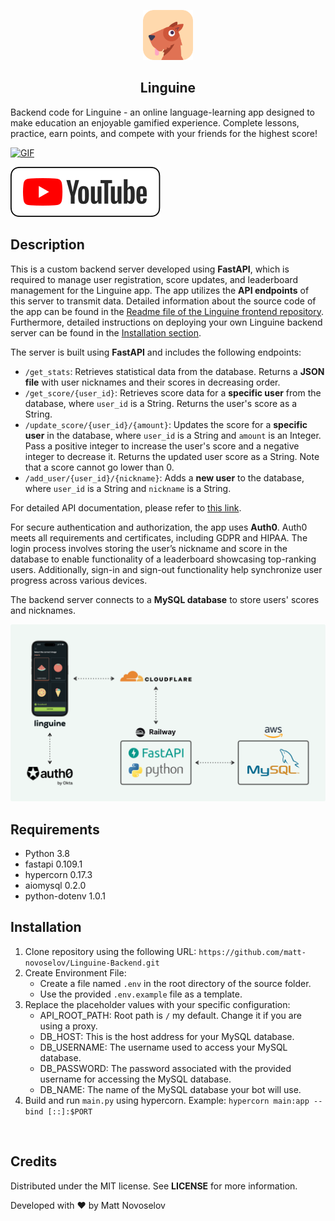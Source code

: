 <p align="center">
  <img src="https://github.com/matt-novoselov/Linguine-Backend/blob/b9a6f794c6286ffa10ee1c40ce3a817e1ed780b2/LinguineIconRounded.png" alt="Logo" width="80" height="80">
  <h2 align="center">
    Linguine
  </h2>
</p>

Backend code for Linguine - an online language-learning app designed to make education an enjoyable gamified experience. Complete lessons, practice, earn points, and compete with your friends for the highest score!

<a href="https://youtu.be/bDzZPEOf0J8" target="_blank">
  <img src="https://github.com/matt-novoselov/Linguine-Backend/assets/59065228/02f11e91-ef30-4784-91ee-b525a6ad4429" alt="GIF">
</a>

[![](https://github.com/matt-novoselov/matt-novoselov/blob/34555effedede5dd5aa24ae675218d989e976cf6/Files/YouTube_Badge.svg)](https://youtu.be/bDzZPEOf0J8)


## Description
This is a custom backend server developed using **FastAPI**, which is required to manage user registration, score updates, and leaderboard management for the Linguine app. The app utilizes the **API endpoints** of this server to transmit data. Detailed information about the source code of the app can be found in the [Readme file of the Linguine frontend repository](https://github.com/matt-novoselov/Linguine-frontend). Furthermore, detailed instructions on deploying your own Linguine backend server can be found in the [Installation section](#installation).

The server is built using **FastAPI** and includes the following endpoints:

- `/get_stats`: Retrieves statistical data from the database. Returns a **JSON file** with user nicknames and their scores in decreasing order.
- `/get_score/{user_id}`: Retrieves score data for a **specific user** from the database, where `user_id` is a String. Returns the user's score as a String.
- `/update_score/{user_id}/{amount}`: Updates the score for a **specific user** in the database, where `user_id` is a String and `amount` is an Integer. Pass a positive integer to increase the user's score and a negative integer to decrease it. Returns the updated user score as a String. Note that a score cannot go lower than 0.
- `/add_user/{user_id}/{nickname}`: Adds a **new user** to the database, where `user_id` is a String and `nickname` is a String.

For detailed API documentation, please refer to [this link](https://mattapi.fun/docs).

For secure authentication and authorization, the app uses **Auth0**. Auth0 meets all requirements and certificates, including GDPR and HIPAA. The login process involves storing the user’s nickname and score in the database to enable functionality of a leaderboard showcasing top-ranking users. Additionally, sign-in and sign-out functionality help synchronize user progress across various devices.

The backend server connects to a **MySQL database** to store users' scores and nicknames.

![](https://github.com/matt-novoselov/Linguine-Backend/blob/ad7c3867903b89cf02f92b25bdd3b0de3af95106/BackendDiagram.png)

## Requirements
- Python 3.8
- fastapi 0.109.1
- hypercorn 0.17.3
- aiomysql 0.2.0
- python-dotenv 1.0.1

## Installation
1. Clone repository using the following URL: `https://github.com/matt-novoselov/Linguine-Backend.git`
2. Create Environment File:
   - Create a file named `.env` in the root directory of the source folder.
   - Use the provided `.env.example` file as a template.
3. Replace the placeholder values with your specific configuration:
   - API_ROOT_PATH: Root path is `/` my default. Change it if you are using a proxy.
   - DB_HOST: This is the host address for your MySQL database.
   - DB_USERNAME: The username used to access your MySQL database.
   - DB_PASSWORD: The password associated with the provided username for accessing the MySQL database.
   - DB_NAME: The name of the MySQL database your bot will use.
5. Build and run `main.py` using hypercorn. Example: `hypercorn main:app --bind [::]:$PORT`

<br>

## Credits
Distributed under the MIT license. See **LICENSE** for more information.

Developed with ❤️ by Matt Novoselov
